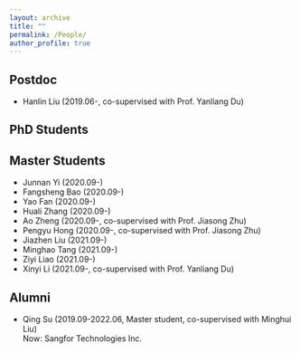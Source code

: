 ```yaml
---
layout: archive
title: ""
permalink: /People/
author_profile: true
---
```

## Postdoc
- Hanlin Liu (2019.06-, co-supervised with Prof. Yanliang Du)

## PhD Students

## Master Students
- Junnan Yi (2020.09-)
- Fangsheng Bao (2020.09-)
- Yao Fan (2020.09-)
- Huali Zhang (2020.09-)
- Ao Zheng (2020.09-, co-supervised with Prof. Jiasong Zhu)
- Pengyu Hong (2020.09-, co-supervised with Prof. Jiasong Zhu)
- Jiazhen Liu (2021.09-)
- Minghao Tang (2021.09-)
- Ziyi Liao (2021.09-)
- Xinyi Li (2021.09-, co-supervised with Prof. Yanliang Du)

## Alumni
- Qing Su (2019.09-2022.06, Master student, co-supervised with Minghui Liu)  
Now: Sangfor Technologies Inc.
